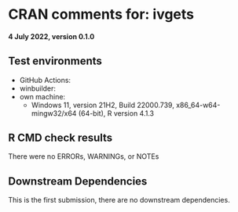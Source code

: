 # CRAN comments for: ivgets
#### 4 July 2022, version 0.1.0

## Test environments

* GitHub Actions:
* winbuilder:
* own machine:
  * Windows 11, version 21H2, Build 22000.739, x86_64-w64-mingw32/x64 (64-bit), R version 4.1.3

## R CMD check results

There were no ERRORs, WARNINGs, or NOTEs

## Downstream Dependencies

This is the first submission, there are no downstream dependencies.
